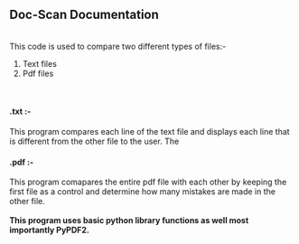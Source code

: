 <b><h2>Doc-Scan Documentation</h2></b>
<br>
This code is used to compare two different types of files:-
<br>
 1. Text files <br>
 2. Pdf files <br>


<br>
<h4> .txt :- </h4>

This program compares each line of the text file and displays each line that is different from the other file to the user. The
<br>

<h4> .pdf :- </h4>

This program comapares the entire pdf file with each other by keeping the first file as a control and determine how many mistakes are made in the other file.
<br>
<br>
<b>
This program uses basic python library functions as well most importantly PyPDF2.
</b>
